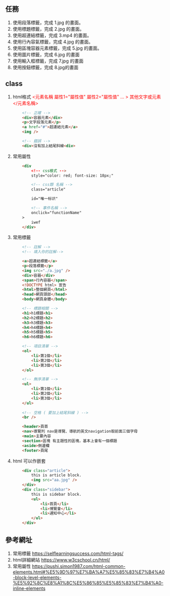 ## 任務
1. 使用段落標籤，完成 1.jpg 的畫面。
2. 使用標題標籤，完成 2.jpg 的畫面。
3. 使用超連結標籤，完成 3.mp4 的畫面。
4. 使用行內容氣標籤，完成 4.jpg 的畫面。
5. 使用區塊容器元素標籤，完成 5.jpg 的畫面。
6. 使用圖片標籤，完成 6.jpg 的畫面
7. 使用輸入框標籤，完成 7.jpg 的畫面
8. 使用按鈕標籤，完成 8.jpg的畫面
## class
1. html格式
    <span style="color:red;">
        <元素名稱
            屬性1="屬性值"
            屬性2="屬性值"
            ...
        >
            其他文字或元素
        </元素名稱>
    </span>

    ```html
        <!-- 正確 -->
        <div>容器元素</div>
        <p>文字段落元素</p>
        <a href="#">超連結元素</a>
        <img />

        <!-- 錯誤 -->
        <div>沒有加上結尾斜線<div>
    ```
2. 常用屬性
    ```html
        <div
            <!-- css樣式 -->
            style="color: red; font-size: 18px;"

            <!-- css類 名稱 -->
            class="article"

            id="唯一标识"

            <!-- 事件名稱 -->
            onclick="functionName"
        >
            iwef
        </div>
    ```
3. 常用標籤
    ```html
        <!-- 註解 -->
        <!-- 填入你的註解-->

        <a>超連結標籤</a>
        <p>段落標籤</p>
        <img src="./a.jpg" />
        <div>容器</div>
        <span>行內容器</span>
        <!DOCTYPE html> 宣告
        <html>整個網頁</html>
        <head>網頁頭部</head>
        <body>網頁身體</body>

        <!-- 標題相關 -->
        <h1>h1標題<h1>
        <h2>h2標題<h2>
        <h3>h3標題<h3>
        <h4>h4標題<h4>
        <h5>h5標題<h5>
        <h6>h6標題<h6>

        <!-- 項目清單 -->
        <ol>
            <li>第1個</li>
            <li>第2個</li>
            <li>第3個</li>
        </ol>

        <!-- 無序清單 -->
        <ul>
            <li>第1個</li>
            <li>第2個</li>
            <li>第3個</li>
        </ul>
        
        <!-- 空格 ( 要加上結尾斜線 ) -->
        <br />

        <header>頁首
        <nav>導覽列 nav是導覽、導航的英文navigation取前面三個字母
        <main>主要內容
        <section>區塊 有主題性的區塊，基本上會有一個標題
        <aside>側邊欄
        <footer>頁尾
    ```
4. html 可以作嵌套
    ```html
        <div class="article">
            this is article block.
            <img src="aa.jpg" />
        </div>
        <div class="sidebar">
            this is sidebar block.
            <ul>
                <li>首頁</li>
                <li>博覽會</li>
                <li>通知中心</li>
            </ul>
        </div>
    ```
## 參考網址
1. 常用標籤 https://selflearningsuccess.com/html-tags/
2. html詳細網站 https://www.w3cschool.cn/html/
3. 常用屬性 https://pushi.simon1987.com/html-common-elements.html#%E5%9D%97%E7%BA%A7%E5%85%83%E7%B4%A0-block-level-elements-%E5%92%8C%E8%A1%8C%E5%86%85%E5%85%83%E7%B4%A0-inline-elements